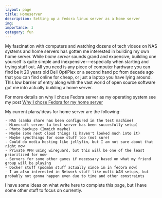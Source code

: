 ```yaml
---
layout: page
title: Homeserver
description: Setting up a fedora linux server as a home server
img:
importance: 3
category: fun
---
```




My fascination with computers and watching dozens of tech videos on NAS systems and home servers has gotten me interested in building my own home server.
While *home server* sounds grand and expensive, building one yourself is quite simple and inexpensive---especially when starting and trying stuff out.
All you need is any piece of computer hardware you can find be it 20 years old Dell OptiPlex or a second hand pc from decade ago that you can find online for cheap, or just a laptop you have lying around.
This low barrier of entry along with the vast world of open source software got me into actually building a home server.


For more details on why I chose Fedora server as my operating system see my post [Why I chose Fedora for my home server](/blog/2025/why-I-chose-fedora/)



My current plans/ideas for home server are the following:

    - NAS (samba share has been configured in the test machine)
    - Minecraft server (a test server has been succesfully setup)
    - Photo backups (Immich maybe)
    - Maybe some next cloud things (I haven't looked much into it)
    - Maybe syncthings for some stuff too (not sure)
    - Could do media hosting like jellyfin, but I am not sure about that right now
    - Private VPN using wireguard, but this will be one of the least prioritized for now
    - Servers for some other games if necessary based on what my friend group will be playing
    - Docker stuff (podman stuff actually since im in fedora now)
    - I am also interested in Network stuff like multi WAN setups, but probably not gonna happen even due to time and other constraints



I have some ideas on what write here to complete this page, but I have some other stuff to focus on currently.